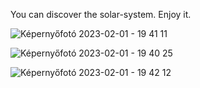 

You can discover the solar-system. Enjoy it.

![Képernyőfotó 2023-02-01 - 19 41 11](https://user-images.githubusercontent.com/113541369/216134562-a38db662-165c-4263-b18a-57069cb546ee.png)

![Képernyőfotó 2023-02-01 - 19 40 25](https://user-images.githubusercontent.com/113541369/216134578-0ed675b5-39a6-496a-a55e-cbba0ed184bc.png)

![Képernyőfotó 2023-02-01 - 19 42 12](https://user-images.githubusercontent.com/113541369/216134595-570b5aaf-4e4d-42ac-98ea-8811e12c9cb1.png)

